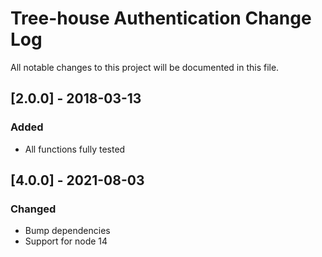 # Tree-house Authentication Change Log

All notable changes to this project will be documented in this file.

## [2.0.0] - 2018-03-13

### Added

- All functions fully tested

## [4.0.0] - 2021-08-03

### Changed

- Bump dependencies
- Support for node 14
